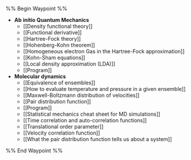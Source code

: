 %% Begin Waypoint %%
- **Ab initio Quantum Mechanics**
	- [[Density functional theory]]
	- [[Functional derivative]]
	- [[Hartree-Fock theory]]
	- [[Hohenberg-Kohn theorem]]
	- [[Homogeneous electron Gas in the Hartree-Fock approximation]]
	- [[Kohn-Sham equations]]
	- [[Local density approximation (LDA)]]
	- [[Program]]
- **Molecular dynamics**
	- [[Equivalence of ensembles]]
	- [[How to evaluate temperature and pressure in a given ensemble]]
	- [[Maxwell-Boltzmann distribution of velocities]]
	- [[Pair distribution function]]
	- [[Program]]
	- [[Statistical mechanics cheat sheet for MD simulations]]
	- [[Time correlation and auto-correlation functions]]
	- [[Translational order parameter]]
	- [[Velocity correlation function]]
	- [[What the pair distribution function tells us about a system]]

%% End Waypoint %%
